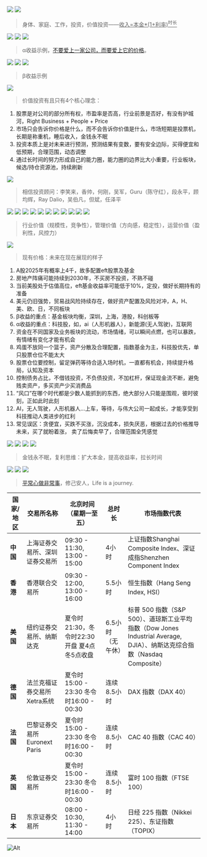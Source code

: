 
![](https://github.com/user-attachments/assets/ae8da299-1830-4a9a-b184-e8a5f8d082e0)
![](https://github.com/user-attachments/assets/a3da8f12-146d-4da0-a558-83c4dd146660)
> 身体、家庭、工作，投资，价值投资——<ins>收入=本金*(1+利率)<sup>时长</sup></ins>

![](https://github.com/user-attachments/assets/5ea14f04-1e28-482a-b407-ead4004fb92f)
![](https://github.com/user-attachments/assets/8d6fd2b5-68b5-476c-b25c-4b800c231f83)
![](https://github.com/user-attachments/assets/06b8a9b9-31b5-4766-a49c-1958bfda4792)
> α收益示例，[不要爱上一家公司，而要爱上它的价格](https://finance.sina.com.cn/roll/2024-11-22/doc-incwxxhe3820160.shtml)。

![](https://github.com/user-attachments/assets/b0116576-cee2-4525-bffa-7f6652f2c4c6)
![](https://github.com/user-attachments/assets/8e6d4216-f106-43da-bec6-d57d77b578e7)
![](https://github.com/user-attachments/assets/367b3aa5-b517-4e32-862e-31c40f7d20c6)
> β收益示例

![](https://github.com/user-attachments/assets/43e91936-d12f-47ff-9173-430b878faca9)
> 价值投资有且只有4个核心理念：

1. 股票是对公司的部分所有权，市盈率是否高，行业前景是否好，有没有护城河，Ri­g­ht Bu­s­i­n­e­ss + Pe­o­p­le + Pr­i­ce
2. 市场只会告诉你价格是什么，而不会告诉你价值是什么，市场短期是投票机，长期是称重机，睡后收入，金钱永不眠
3. 投资本质上是对未来进行预测，预测结果有变数，要有安全边际，买得便宜和低预期，合理范围，动态调整
4. 通过长时间的努力形成自己的能力圈，能力圈的边界比大小重要，行业板块，候选/持仓资源池，持续刷新


![](https://github.com/user-attachments/assets/4e0c2f6e-a8e1-4085-beed-ffa3b6f6f37a)
> 相信投资顾问：李笑来，香帅，何刚，吴军，Guru（陈守红），段永平，顾均辉，Ray Dalio，吴伯凡，但斌，任泽平

![](https://github.com/user-attachments/assets/a2b46ed1-1a36-431c-b917-2dcc78d586ca)
![](https://github.com/user-attachments/assets/7873ff65-260b-4417-bd90-ace62d15f2b3)
![](https://github.com/user-attachments/assets/52cb5fbe-0970-4a0c-afa5-668c59ffac6e)
![](https://github.com/user-attachments/assets/c1b71206-060c-408b-9eed-b3e16aa1dd73)
![](https://github.com/user-attachments/assets/6f455d9a-2da4-4997-9e4d-b862f01dc1ea)
![](https://github.com/user-attachments/assets/f3fb55bd-b95a-4936-8a08-6a5c1cdc1523)
![](https://github.com/user-attachments/assets/37ef6c2b-520e-45da-89b4-2e6787ae01cf)
![](https://github.com/user-attachments/assets/1e3471ef-b45a-4790-ae3b-50bff17b0401)
![](https://github.com/user-attachments/assets/ff2a0706-f167-4a6c-9276-3d64da16dd6b)
![](https://github.com/user-attachments/assets/2db28aa9-fe11-49c2-8ed8-5d390dc339e7)
![](https://github.com/user-attachments/assets/37724a47-dcfc-4499-99d1-981d8453062b)
> 行业价值（规模性，竞争性），管理价值（方向感，稳定性），运营价值（盈利性，风控力）

![](https://github.com/user-attachments/assets/d39d6a09-e7c8-495e-a261-b24f929b2028)
> 现有价格：未来在现在展现的样子


1. A股2025年有概率上4千，故多配置eft股票及基金
2. 房地产阵痛可能持续到2030年，不买房不投资，不熟不碰
3. 当前美股处于估值高位，eft基金收益率可能低于10%，定投，做好长期持有的准备
4. 美元仍旧强势，贸易战风险持续存在，做好资产配置及风险对冲，A，H、美、欧、日，不同板块
5. β收益的重点：基金板块均衡，深圳，上海，港股，科创板等
6. α收益的重点：科技股，如，ai（人形机器人），新能源(无人驾驶)，互联网
7. 资金在不同国家及业务板块的流动，市场情绪，可以瞬间点燃，也可以暴跌，有情绪有变化才能有机会
8. 鸡蛋不放同一个篮子，资产分散及合理配置，指数基金为主，科技股优先，单只股票仓位不能太大
9. 股票仓位要控制，留足弹药等待合适入场时机，一直都有机会，持续提升格局，认知及资本
10. 控制债务占比，不借钱投资，不负债投资，不加杠杆，保证现金流不断，避免贱卖资产，多买资产少买消费品
11. “风口”在哪个时代都是少数人能抓到的东西，绝大部分人只能是围观，彼时彼刻，正如此时此刻
12. AI，无人驾驶，人形机器人...上车，等待，与伟大公司一起成长，才能享受到科技推动人类进步的红利
13. 常见误区：贪便宜，买跌不买涨，沉没成本，损失厌恶，根据过去的价格推导未来，买了就盼着涨， 卖了后悔卖早了，合理范围全凭感觉


![](https://github.com/user-attachments/assets/82f21a0a-268f-4901-b50e-57e71ddff8af)
![](https://github.com/user-attachments/assets/5b214be9-e4cf-4728-a189-a55874f529cd)
![](https://github.com/user-attachments/assets/2d77d8da-400c-4102-baf0-6aae09e71f76)
![](https://github.com/user-attachments/assets/8044afab-f348-46bb-84b7-d559c8577467)
> 金钱永不眠，复利思维：扩大本金，提高收益率，拉长时间  


![](https://github.com/user-attachments/assets/178c5fa5-0c21-4e3c-9002-33ef357e3228)
![](https://github.com/user-attachments/assets/137c104e-bc15-44d1-b7d9-81dc65601f5a)
![](https://github.com/user-attachments/assets/89d9f545-5144-4108-a0b0-63d45715d749)
> [平常心做非常事](https://www.sohu.com/a/459267173_761946)，修己安人，Life is a journey.

| 国家/地区 | 交易所名称 | 北京时间（星期一至五） | 总时长 | 市场指数代表 | 
|-----------|------------------|------------------------------------------|---------------------------------|---------------------------|
| **中国** | 上海证券交易所、深圳证券交易所 |  09:30 - 11:30, 13:00 - 15:00 | 4小时 | 上证指数Shanghai Composite Index、深证成指Shenzhen Component Index |
| **香港** | 香港联合交易所 | 09:30 - 12:00, 13:00 - 16:00 | 5.5小时 | 恒生指数（Hang Seng Index, HSI） |
| **美国** | 纽约证券交易所、纳斯达克 | 夏令时21:30，冬令时22:30开盘 夏4点冬5点收盘| 6.5小时（无午休） | 标普 500 指数（S&P 500）、道琼斯工业平均指数（Dow Jones Industrial Average, DJIA）、纳斯达克综合指数（Nasdaq Composite） |
| **德国** | 法兰克福证券交易所 Xetra系统 |  夏令时15:00 - 23:30 冬令时16:00 - 00:30 | 连续8.5小时 | DAX 指数（DAX 40） |
| **法国** | 巴黎证券交易所 Euronext Paris |  夏令时15:00 - 23:30 冬令时16:00 - 00:30 | 连续8.5小时 | CAC 40 指数（CAC 40） |
| **英国** | 伦敦证券交易所 |  夏令时15:00 - 23:30 冬令时16:00 - 00:30 | 连续8.5小时 | 富时 100 指数（FTSE 100） |
| **日本** | 东京证券交易所 |  08:00 - 10:30, 11:30 - 14:00 | 4小时 | 日经 225 指数（Nikkei 225）、东证指数（TOPIX） |

![Alt](https://repobeats.axiom.co/api/embed/40880927eaccfed2016f6281480f99f913459f14.svg "Repobeats analytics image")
